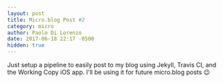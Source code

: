 ```yaml
---
layout: post
title: Micro.blog Post #2
category: micro
author: Paolo Di Lorenzo
date: 2017-06-18 22:17 -0500
hidden: true
---
```


Just setup a pipeline to easily post to my blog using Jekyll, Travis CI, and the Working Copy iOS app. I'll be using it for future micro.blog posts 😉
